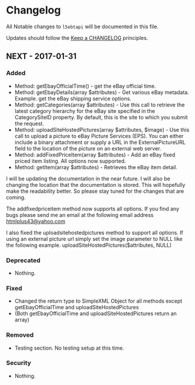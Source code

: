 # Changelog

All Notable changes to `l5ebtapi` will be documented in this file.

Updates should follow the [Keep a CHANGELOG](http://keepachangelog.com/) principles.

## NEXT - 2017-01-31

### Added
- Method: getEbayOfficialTime() - get the eBay official time.
- Method: getEbayDetails(array $attributes) - Get various eBay metadata. Example. get the eBay shipping service options.
- Method: getCategories(array $attributes) - Use this call to retrieve the latest category hierarchy for the eBay
site specified in the CategorySiteID property. By default, this is the site to which you submit the request.
- Method: uploadSiteHostedPictures(array $attributes, $image) - Use this call to upload a picture to eBay Picture
 Services (EPS). You can either include a binary attachment or supply a URL in the ExternalPictureURL field to the
 location of the picture on an external web server.
- Method: addFixedPriceItem(array $attributes) - Add an eBay fixed priced item listing. All options now supported.
- Method: getItem(array $attributes) - Retrieves the eBay item detail.

 I will be updating the documentation in the near future. I will also be changing the location that the documentation
 is stored. This will hopefully make the readability better. So please stay tuned for the changes that are coming.
 
 The addfixedpriceitem method now supports all options. If you find any bugs please send me an email at the following
 email address htmlplus43@yahoo.com
 
 I also fixed the uploadsitehostedpictures method to support all options. If using an external picture url simply set
 the image parameter to NULL like the following example. uploadSiteHostedPictures($attributes, NULL)

### Deprecated
- Nothing.

### Fixed
- Changed the return type to SimpleXML Object for all methods except getEbayOfficialTime and uploadSiteHostedPictures
- (Both getEbayOfficialTime and uploadSiteHostedPictures return an array)
 
### Removed
- Testing section. No testing setup at this time.

### Security
- Nothing.
